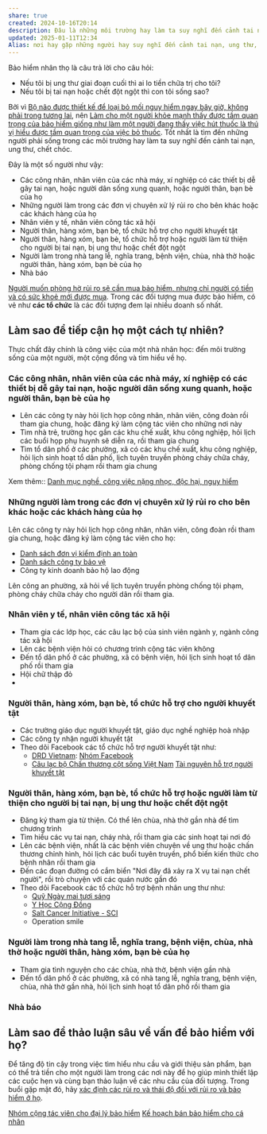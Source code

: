 ```yaml
---
share: true
created: 2024-10-16T20:14
description: Đâu là những môi trường hay làm ta suy nghĩ đến cảnh tai nạn, ung thư, chết chóc?
updated: 2025-01-11T12:34
Alias: nơi hay gặp những người hay suy nghĩ đến cảnh tai nạn, ung thư, chết chóc
---
```

Bảo hiểm nhân thọ là câu trả lời cho câu hỏi: 
- Nếu tôi bị ung thư giai đoạn cuối thì ai lo tiền chữa trị cho tôi?
- Nếu tôi bị tai nạn hoặc chết đột ngột thì con tôi sống sao?

Bởi vì [Bộ não được thiết kế để loại bỏ mối nguy hiểm ngay bây giờ, không phải trong tương lai](../../../../../%E2%9A%A1Hi%E1%BB%83u%20bi%E1%BA%BFt%20s%C3%A2u/T%C3%A2m%20l%C3%BD%20h%E1%BB%8Dc%20qu%E1%BA%A3n%20l%C3%BD%20v%C3%A0%20lao%20%C4%91%E1%BB%99ng/S%E1%BA%AFp%20x%E1%BA%BFp%20%C4%91%E1%BB%99%20%C6%B0u%20ti%C3%AAn/S%E1%BB%B1%20tr%C3%AC%20ho%C3%A3n/B%E1%BB%99%20n%C3%A3o%20%C4%91%C6%B0%E1%BB%A3c%20thi%E1%BA%BFt%20k%E1%BA%BF%20%C4%91%E1%BB%83%20lo%E1%BA%A1i%20b%E1%BB%8F%20m%E1%BB%91i%20nguy%20hi%E1%BB%83m%20ngay%20b%C3%A2y%20gi%E1%BB%9D,%20kh%C3%B4ng%20ph%E1%BA%A3i%20trong%20t%C6%B0%C6%A1ng%20lai.md), nên [Làm cho một người khỏe mạnh thấy được tầm quan trọng của bảo hiểm giống như làm một người đang thấy việc hút thuốc là thú vị hiểu được tầm quan trọng của việc bỏ thuốc](L%C3%A0m%20cho%20m%E1%BB%99t%20ng%C6%B0%E1%BB%9Di%20kh%E1%BB%8Fe%20m%E1%BA%A1nh%20th%E1%BA%A5y%20%C4%91%C6%B0%E1%BB%A3c%20t%E1%BA%A7m%20quan%20tr%E1%BB%8Dng%20c%E1%BB%A7a%20b%E1%BA%A3o%20hi%E1%BB%83m%20gi%E1%BB%91ng%20nh%C6%B0%20l%C3%A0m%20m%E1%BB%99t%20ng%C6%B0%E1%BB%9Di%20%C4%91ang%20th%E1%BA%A5y%20vi%E1%BB%87c%20h%C3%BAt%20thu%E1%BB%91c%20l%C3%A0%20th%C3%BA%20v%E1%BB%8B%20hi%E1%BB%83u%20%C4%91%C6%B0%E1%BB%A3c%20t%E1%BA%A7m%20quan%20tr%E1%BB%8Dng%20c%E1%BB%A7a%20vi%E1%BB%87c%20b%E1%BB%8F%20thu%E1%BB%91c.md). Tốt nhất là tìm đến những người phải sống trong các môi trường hay làm ta suy nghĩ đến cảnh tai nạn, ung thư, chết chóc.

Đây là một số người như vậy:
- Các công nhân, nhân viên của các nhà máy, xí nghiệp có các thiết bị dễ gây tai nạn, hoặc người dân sống xung quanh, hoặc người thân, bạn bè của họ
- Những người làm trong các đơn vị chuyên xử lý rủi ro cho bên khác hoặc các khách hàng của họ
- Nhân viên y tế, nhân viên công tác xã hội
- Người thân, hàng xóm, bạn bè, tổ chức hỗ trợ cho người khuyết tật
- Người thân, hàng xóm, bạn bè, tổ chức hỗ trợ hoặc người làm từ thiện cho người bị tai nạn, bị ung thư hoặc chết đột ngột
- Người làm trong nhà tang lễ, nghĩa trang, bệnh viện, chùa, nhà thờ hoặc người thân, hàng xóm, bạn bè của họ
- Nhà báo

[Người muốn phòng hờ rủi ro sẽ cần mua bảo hiểm, nhưng chỉ người có tiền và có sức khoẻ mới được mua](../../../../../%E2%9A%A1Hi%E1%BB%83u%20bi%E1%BA%BFt%20s%C3%A2u/T%E1%BB%95%20ch%E1%BB%A9c%20t%C3%A0i%20ch%C3%ADnh/B%E1%BA%A3o%20hi%E1%BB%83m/Nhu%20c%E1%BA%A7u,%20l%E1%BB%A3i%20%C3%ADch%20c%E1%BB%A7a%20kh%C3%A1ch%20h%C3%A0ng/Ng%C6%B0%E1%BB%9Di%20mu%E1%BB%91n%20ph%C3%B2ng%20h%E1%BB%9D%20r%E1%BB%A7i%20ro%20s%E1%BA%BD%20c%E1%BA%A7n%20mua%20b%E1%BA%A3o%20hi%E1%BB%83m,%20nh%C6%B0ng%20ch%E1%BB%89%20ng%C6%B0%E1%BB%9Di%20c%C3%B3%20ti%E1%BB%81n%20v%C3%A0%20c%C3%B3%20s%E1%BB%A9c%20kho%E1%BA%BB%20m%E1%BB%9Bi%20%C4%91%C6%B0%E1%BB%A3c%20mua.md). Trong các đối tượng mua được bảo hiểm, có vẻ như **các tổ chức** là các đối tượng đem lại nhiều doanh số nhất. 

## Làm sao để tiếp cận họ một cách tự nhiên?
Thực chất đây chính là công việc của một nhà nhân học: đến môi trường sống của một người, một cộng đồng và tìm hiểu về họ.

### Các công nhân, nhân viên của các nhà máy, xí nghiệp có các thiết bị dễ gây tai nạn, hoặc người dân sống xung quanh, hoặc người thân, bạn bè của họ
- Lên các công ty này hỏi lịch họp công nhân, nhân viên, công đoàn rồi tham gia chung, hoặc đăng ký làm cộng tác viên cho những nơi này
- Tìm nhà trẻ, trường học gần các khu chế xuất, khu công nghiệp, hỏi lịch các buổi họp phụ huynh sẽ diễn ra, rồi tham gia chung
- Tìm tổ dân phố ở các phường, xã có các khu chế xuất, khu công nghiệp, hỏi lịch sinh hoạt tổ dân phố, lịch tuyên truyền phòng cháy chữa cháy, phòng chống tội phạm rồi tham gia chung

Xem thêm:: [Danh mục nghề, công việc nặng nhọc, độc hại, nguy hiểm](https://thuvienphapluat.vn/chinh-sach-phap-luat-moi/vn/ho-tro-phap-luat/chinh-sach-moi/34117/danh-muc-nghe-cong-viec-nang-nhoc-doc-hai-nguy-hiem)

### Những người làm trong các đơn vị chuyên xử lý rủi ro cho bên khác hoặc các khách hàng của họ
Lên các công ty này hỏi lịch họp công nhân, nhân viên, công đoàn rồi tham gia chung, hoặc đăng ký làm cộng tác viên cho họ:
- [Danh sách đơn vị kiểm định an toàn](https://ldt.vn/danh-sach-don-vi-kiem-dinh-an-toan/) 
- [Danh sách công ty bảo vệ](https://www.yellowpages.vn/class/119310/công-ty-bảo-vệ-ở_tp.-hồ-chí-minh-(tphcm).html)
- Công ty kinh doanh bảo hộ lao động

Lên công an phường, xã hỏi về lịch tuyên truyền phòng chống tội phạm, phòng cháy chữa cháy cho người dân rồi tham gia. 

### Nhân viên y tế, nhân viên công tác xã hội
- Tham gia các lớp học, các câu lạc bộ của sinh viên ngành y, ngành công tác xã hội
- Lên các bệnh viện hỏi có chương trình cộng tác viên không
- Đến tổ dân phố ở các phường, xã có bệnh viện, hỏi lịch sinh hoạt tổ dân phố rồi tham gia
- Hội chữ thập đỏ
- 
### Người thân, hàng xóm, bạn bè, tổ chức hỗ trợ cho người khuyết tật
- Các trường giáo dục người khuyết tật, giáo dục nghề nghiệp hoà nhập
- Các công ty nhận người khuyết tật
- Theo dõi Facebook các tổ chức hỗ trợ người khuyết tật như:
    - [DRD Vietnam](https://www.facebook.com/drdvietnam): [Nhóm Facebook](https://www.facebook.com/groups/kynangvavieclamchonguoikhuyettat/)
    - [Câu lạc bộ Chấn thương cột sống Việt Nam](https://www.vnsic.com/)
[Tài nguyên hỗ trợ người khuyết tật](./T%C3%A0i%20nguy%C3%AAn%20h%E1%BB%97%20tr%E1%BB%A3%20ng%C6%B0%E1%BB%9Di%20khuy%E1%BA%BFt%20t%E1%BA%ADt.md)
### Người thân, hàng xóm, bạn bè, tổ chức hỗ trợ hoặc người làm từ thiện cho người bị tai nạn, bị  ung thư hoặc chết đột ngột
- Đăng ký tham gia từ thiện. Có thể lên chùa, nhà thờ gần nhà để tìm chương trình 
- Tìm hiểu các vụ tai nạn, cháy nhà, rồi tham gia các sinh hoạt tại nơi đó
- Lên các bệnh viện, nhất là các bệnh viên chuyên về ung thư hoặc chấn thương chỉnh hình, hỏi lịch các buổi tuyên truyền, phổ biến kiến thức cho bệnh nhân rồi tham gia
- Đến các đoạn đường có cắm biển "Nơi đây đã xảy ra X vụ tai nạn chết người", rồi trò chuyện với các quán nước gần đó
- Theo dõi Facebook các tổ chức hỗ trợ bệnh nhân ung thư như:
    - [Quỹ Ngày mai tươi sáng](https://www.facebook.com/ngaymaituoisangvietnam)
    - [Y Học Cộng Đồng](https://www.facebook.com/yhoccongdong/ "Facebook")
    - [Salt Cancer Initiative - SCI](https://www.facebook.com/saltcancerinitiative/ "Facebook")
    - Operation smile

### Người làm trong nhà tang lễ, nghĩa trang, bệnh viện, chùa, nhà thờ hoặc người thân, hàng xóm, bạn bè của họ
- Tham gia tình nguyện cho các chùa, nhà thờ, bệnh viện gần nhà
- Đến tổ dân phố ở các phường, xã có nhà tang lễ, nghĩa trang, bệnh viện, chùa, nhà thờ gần nhà, hỏi lịch sinh hoạt tổ dân phố rồi tham gia

### Nhà báo

## Làm sao để thảo luận sâu về vấn đề bảo hiểm với họ?
Để tăng độ tin cậy trong việc tìm hiểu nhu cầu và giới thiệu sản phẩm, bạn có thể trả tiền cho một người làm trong các nơi này để họ giúp mình thiết lập các cuộc hẹn và cùng bạn thảo luận về các nhu cầu của đối tượng. Trong buổi gặp mặt đó, hãy [xác định các rủi ro và thái độ đối với rủi ro và bảo hiểm ở họ](../../Nghi%C3%AAn%20c%E1%BB%A9u%20ng%C6%B0%E1%BB%9Di%20d%C3%B9ng/X%C3%A1c%20%C4%91%E1%BB%8Bnh%20c%C3%A1c%20r%E1%BB%A7i%20ro%20v%C3%A0%20th%C3%A1i%20%C4%91%E1%BB%99%20%C4%91%E1%BB%91i%20v%E1%BB%9Bi%20r%E1%BB%A7i%20ro%20v%C3%A0%20b%E1%BA%A3o%20hi%E1%BB%83m%20%E1%BB%9F%20ng%C6%B0%E1%BB%9Di%20d%C3%A2n.md).

[Nhóm cộng tác viên cho đại lý bảo hiểm](./Nh%C3%B3m%20c%E1%BB%99ng%20t%C3%A1c%20vi%C3%AAn%20cho%20%C4%91%E1%BA%A1i%20l%C3%BD%20b%E1%BA%A3o%20hi%E1%BB%83m.md)
[Kế hoạch bán bảo hiểm cho cá nhân](../../K%E1%BA%BF%20ho%E1%BA%A1ch/K%E1%BA%BF%20ho%E1%BA%A1ch%20b%C3%A1n%20b%E1%BA%A3o%20hi%E1%BB%83m%20cho%20c%C3%A1%20nh%C3%A2n.md)